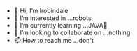 - 👋 Hi, I’m lrobindale
- 👀 I’m interested in ...robots
- 🌱 I’m currently learning ...JAVA🍵
- 💞️ I’m looking to collaborate on ...nothing
- 📫 How to reach me ...don't

<!---
lrobindale/lrobindale is a ✨ special ✨ repository because its `README.md` (this file) appears on your GitHub profile.
You can click the Preview link to take a look at your changes.
--->
